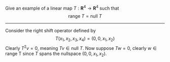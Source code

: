 Give an example of a linear map $T : \mathbf R^4 \to \mathbf R^4$ such that
$$
\text{range }T = \text{null }T
$$

---

Consider the right shift operator defined by
$$
T(x_1,x_2,x_3,x_4) = (0,0,x_1,x_2)
$$
Clearly $T^2v = 0$, meaning $Tv \in \text{null }T$. Now suppose $Tw = 0$, clearly $w \in \text{range T}$ since $T$ spans the nullspace $(0,0,x_1,x_2)$.

